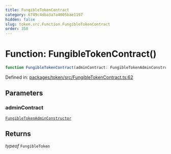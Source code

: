 ```yaml
---
title: FungibleTokenContract
category: 6749c4dba3a7a4005bae1197
hidden: false
slug: token.src.Function.FungibleTokenContract
order: 350
---
```


# Function: FungibleTokenContract()

```ts
function FungibleTokenContract(adminContract: FungibleTokenAdminConstructor): typeof FungibleToken
```

Defined in: [packages/token/src/FungibleTokenContract.ts:62](https://github.com/zkcloudworker/minatokens-lib/blob/main/packages/token/src/FungibleTokenContract.ts#L62)

## Parameters

### adminContract

[`FungibleTokenAdminConstructor`](tokensrctypealiasfungibletokenadminconstructor)

## Returns

*typeof* `FungibleToken`

